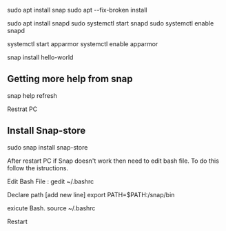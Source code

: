 sudo apt install snap
sudo apt --fix-broken install


sudo apt install snapd
sudo systemctl start snapd
sudo systemctl enable snapd

systemctl start apparmor
systemctl enable apparmor

snap install hello-world

## Getting more help from snap

snap help refresh

Restrat PC 

## Install Snap-store

sudo snap install snap-store

After restart PC if Snap doesn't work then need to edit bash file. To do this follow the istructions. 

Edit Bash File :
gedit ~/.bashrc

Declare path [add new line]
export PATH=$PATH:/snap/bin

exicute Bash.
source ~/.bashrc

Restart 
